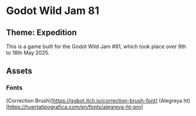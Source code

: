 # Godot Wild Jam 81

## Theme: Expedition

This is a game built for the Godot Wild Jam #81, which took place over 9th to 18th May 2025.

## Assets

### Fonts
(Correction Brush)[https://ggbot.itch.io/correction-brush-font]
(Alegreya ht)[https://huertatipografica.com/en/fonts/alegreya-ht-pro]

